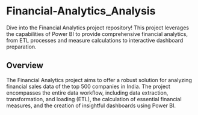 # Financial-Analytics_Analysis
Dive into the Financial Analytics project repository! 
This project leverages the capabilities of Power BI to provide comprehensive financial analytics, from ETL processes and measure calculations to interactive dashboard preparation.

## Overview
The Financial Analytics project aims to offer a robust solution for analyzing financial sales data of the top 500 companies in India.
The project encompasses the entire data workflow, including data extraction, transformation, and loading (ETL), the calculation of essential financial measures, and the creation of insightful dashboards using Power BI.


